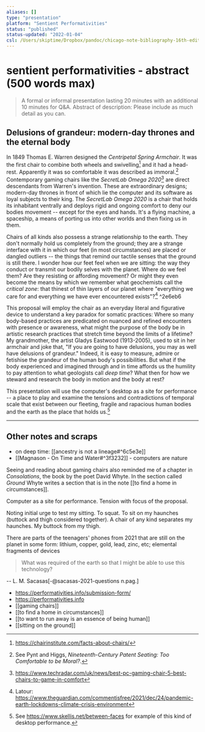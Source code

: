 ```yaml
---
aliases: []
type: "presentation"
platform: "Sentient Performativities"
status: "published"
status-updated: "2022-01-04"
csl: /Users/skiptime/Dropbox/pandoc/chicago-note-bibliography-16th-edition.csl
---
```


# sentient performativities - abstract (500 words max)

> A formal or informal presentation lasting 20 minutes with an additional 10 minutes for Q&A.
> Abstract of description: Please include as much detail as you can.

## Delusions of grandeur: modern-day thrones and the eternal body

In 1849 Thomas E. Warren designed the _Centripetal Spring Armchair_. It was the first chair to combine both wheels and swivelling[^1] and it had a head-rest. Apparently it was so comfortable it was described as immoral.[^2] Contemporary gaming chairs like the _SecretLab Omega 2020_[^3] are direct descendants from Warren's invention. These are extraordinary designs; modern-day thrones in front of which lie the computer and its software as loyal subjects to their king. The _SecretLab Omega 2020_ is a chair that holds its inhabitant ventrally and deploys rigid and ongoing comfort to deny our bodies movement -- except for the eyes and hands. It's a flying machine, a spaceship, a means of porting us into other worlds and then fixing us in them. 

Chairs of all kinds also possess a strange relationship to the earth. They don't normally hold us completely from the ground; they are a strange interface with it in which our feet (in most circumstances) are placed or dangled outliers -- the things that remind our tactile senses that the ground is still there. I wonder how our feet feel when we are sitting: the way they conduct or transmit our bodily selves with the planet. Where do we feel them? Are they resisting or affording movement? Or might they even become the means by which we remember what geochemists call the _critical zone_: that thinest of thin layers of our planet where "everything we care for and everything we have ever encountered exists"?[^4]  ^2e6eb6

This proposal will employ the chair as an everyday literal and figurative device to understand a key paradox for somatic practices: Where so many body-based practices are predicated on nuanced and refined encounters with presence or awareness, what might the purpose of the body be in artistic research practices that stretch time beyond the limits of a lifetime? My grandmother, the artist Gladys Eastwood (1913-2005), used to sit in her armchair and joke that, "If you are going to have delusions, you may as well have delusions of grandeur." Indeed, it is easy to measure, admire or fetishise the grandeur of the human body's possibilities. But what if the body experienced and imagined through and in time affords us the humility to pay attention to what geologists call _deep time_? What then for how we steward and research the body in motion and the body at rest?

This presentation will use the computer's desktop as a site for performance -- a place to play and examine the tensions and contradictions of temporal scale that exist between our fleeting, fragile and rapacious human bodies and the earth as the place that holds us.[^5] 

[^1]: <https://chairinstitute.com/facts-about-chairs/>
[^2]: See Pynt and Higgs, _Nineteenth-Century Patent Seating: Too Comfortable to be Moral?_. 
[^3]: <https://www.techradar.com/uk/news/best-pc-gaming-chair-5-best-chairs-to-game-in-comfort>
[^4]: Latour: <https://www.theguardian.com/commentisfree/2021/dec/24/pandemic-earth-lockdowns-climate-crisis-environment>
[^5]: See <https://www.skellis.net/between-faces> for example of this kind of desktop performance. 

--- 

## Other notes and scraps

- on deep time: [[ancestry is not a lineage#^6c5e3e]]
- [[Magnason - On Time and Water#^3f3232]] - computers are nature

Seeing and reading about gaming chairs also reminded me of a chapter in  _Consolations_, the book by the poet David Whyte. In the section called _Ground_ Whyte writes a section that is in the note [[to find a home in circumstances]]. 


Computer as a site for performance. Tension with focus of the proposal.

Noting initial urge to test my sitting. To squat. To sit on my haunches (buttock and thigh considered together). A chair of any kind separates my haunches. My buttock from my thigh. 

There are parts of the teenagers' phones from 2021 that are still on the planet in some form: lithium, copper, gold, lead, zinc, etc; elemental fragments of devices 

> What was required of the earth so that I might be able to use this technology?

-- L. M. Sacasas[-@sacasas-2021-questions n.pag.]


- <https://performativities.info/submission-form/>
- <https://performativities.info>
- [[gaming chairs]]
- [[to find a home in circumstances]]
- [[to want to run away is an essence of being human]]
- [[sitting on the ground]]


